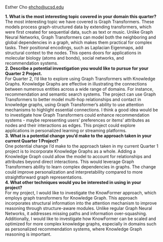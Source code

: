 Esther Cho
ehcho@ucsd.edu

**1. What is the most interesting topic covered in your domain this quarter?**  
The most interesting topic we have covered is Graph Transformers. These models process graph-structured data by extending transformers, which were first created for sequential data, such as text or music. Unlike Graph Neural Networks, Graph Transformers can model both the neighboring and global dependencies in a graph, which makes them practical for complex tasks. Their positional encodings, such as Laplacian Eigenmaps, add structural context to the nodes. This opens doors for applications in molecular biology (atoms and bonds), social networks, and recommendation systems.
<br/>
**2. Describe a potential investigation you would like to pursue for your Quarter 2 Project.**  
For Quarter 2, I’d like to explore using Graph Transformers with Knowledge Graphs. Knowledge Graphs are effective in illustrating the connections between numerous entities across a wide range of domains. For instance, recommendation and semantic search systems. The project can use Graph Transformers to better model multi-hop relationships and contact in knowledge graphs, using Graph Transformer’s ability to use attention mechanisms to highlight essential connections. I think a good idea would be to investigate how Graph Transformers could enhance recommendation systems - maybe representing users’ preferences or items’ attributes as nodes and their interactions as edges. This project could explore applications in personalized learning or streaming platforms.
<br/>
**3. What is a potential change you’d make to the approach taken in your current Quarter 1 Project?**  
One potential change I’d make to the approach taken in my current Quarter 1 project is to incorporate Knowledge Graphs as a whole. Adding a Knowledge Graph could allow the model to account for relationships and attributes beyond direct interactions. This would leverage Graph Transformers ability to learn complex dependencies in graphs. The change could improve personalization and interpretability compared to more straightforward graph representations.
<br/>
**4. What other techniques would you be interested in using in your project?**  
For my project, I would like to investigate the KnowFormer approach, which employs graph transformers for Knowledge Graph. This approach incorporates structural information into the attention mechanism to improve reasoning through structure-aware modules. Unlike regular Graph Neural Networks, it addresses missing paths and information over-squashing. Additionally, I would like to investigate how KnowFormer can be scaled and optimized for more complex knowledge graphs, especially in domains such as personalized recommendation systems, where Knowledge Graph reasoning is important.
